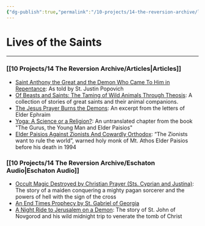 ```yaml
---
{"dg-publish":true,"permalink":"/10-projects/14-the-reversion-archive/lives-of-the-saints/"}
---
```



# Lives of the Saints
---
### [[10 Projects/14 The Reversion Archive/Articles\|Articles]]
- [Saint Anthony the Great and the Demon Who Came To Him in Repentance](https://thereversion.co/p/saint-anthony-the-great-and-the-demon): As told by St. Justin Popovich
- [Of Beasts and Saints: The Taming of Wild Animals Through Theosis](https://thereversion.co/p/of-beasts-and-saints): A collection of stories of great saints and their animal companions.
- [The Jesus Prayer Burns the Demons](https://thereversion.co/p/the-jesus-prayer-burns-the-demons): An excerpt from the letters of Elder Ephraim
- [Yoga: A Science or a Religion?](https://thereversion.co/p/yoga-a-science-or-a-religion): An untranslated chapter from the book "The Gurus, the Young Man and Elder Paisios"
- [Elder Paisios Against Zionists And Cowardly Orthodox](https://thereversion.co/p/elder-paisios-against-zionists-and): “The Zionists want to rule the world”, warned holy monk of Mt. Athos Elder Paisios before his death in 1994

### [[10 Projects/14 The Reversion Archive/Eschaton Audio\|Eschaton Audio]]
- [Occult Magic Destroyed by Christian Prayer (Sts. Cyprian and Justina)](https://thereversion.co/p/occult-magic-destroyed-by-christian): The story of a maiden conquering a mighty pagan sorcerer and the powers of hell with the sign of the cross
- [An End Times Prophecy by St. Gabriel of Georgia](https://thereversion.co/p/an-end-times-prophecy-by-st-gabriel)
- [A Night Ride to Jerusalem on a Demon](https://thereversion.co/p/a-night-ride-to-jerusalem-on-a-demon): The story of St. John of Novgorod and his wild midnight trip to venerate the tomb of Christ